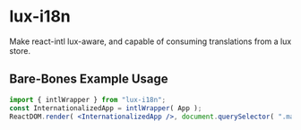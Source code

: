 # lux-i18n
Make react-intl lux-aware, and capable of consuming translations from a lux store.

## Bare-Bones Example Usage

```jsx
import { intlWrapper } from "lux-i18n";
const InternationalizedApp = intlWrapper( App );
ReactDOM.render( <InternationalizedApp />, document.querySelector( ".main" ) );
```
